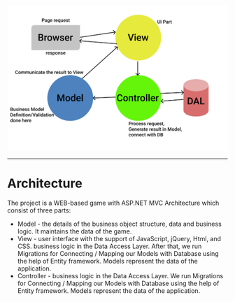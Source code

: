 ![Architecture.png](./src/Architecture.png)
___
# Architecture

The project is a WEB-based game with ASP.NET MVC Architecture which consist of three parts:
  * Model - the details of the business object structure, data and business logic. It maintains the data of the game. 
  * View - user interface with the support of JavaScript, jQuery, Html, and CSS. business logic in the Data Access Layer. After that, we run Migrations for Connecting / Mapping our Models with Database using the help of Entity framework. Models represent the data of the application.
  * Controller - business logic in the Data Access Layer. We run Migrations for Connecting / Mapping our Models with Database using the help of Entity framework. Models represent the data of the application.

